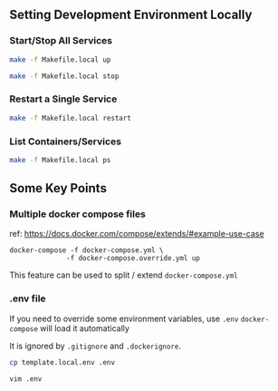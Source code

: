 ## Setting Development Environment Locally

### Start/Stop All Services

```bash
make -f Makefile.local up

make -f Makefile.local stop
```

### Restart a Single Service
```bash
make -f Makefile.local restart
```
### List Containers/Services
```bash
make -f Makefile.local ps
```

## Some Key Points

### Multiple docker compose files

ref: https://docs.docker.com/compose/extends/#example-use-case

```shell
docker-compose -f docker-compose.yml \
              -f docker-compose.override.yml up
```

This feature can be used to split / extend `docker-compose.yml`

### .env file

If you need to override some environment variables, use `.env`
`docker-compose` will load it automatically

It is ignored by `.gitignore` and `.dockerignore`.

```bash
cp template.local.env .env

vim .env
```
